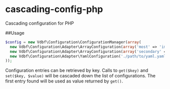 cascading-config-php
====================

Cascading configuration for PHP

##Usage

```php
$config = new Vdbf\Configuration\ConfigurationManager(array(
  new Vdbf\Configuration\Adapter\ArrayConfiguration(array('most' => 'important')),
  new Vdbf\Configuration\Adapter\ArrayConfiguration(array('secondary' => 'importance')),
  new Vdbf\Configuration\Adapter\YamlConfiguration('./path/to/yaml.yaml')
));
```

Configuration entries can be retrieved by key. Calls to `get($key)` and `set($key, $value)` will be cascaded down the list of configurations. The first entry found will be used as value returned by `get()`.
